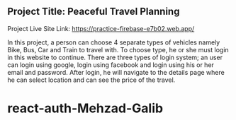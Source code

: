 ## Project Title: Peaceful Travel Planning

Project Live Site Link: https://practice-firebase-e7b02.web.app/ 

In this project, a person can choose 4 separate types of vehicles namely Bike, Bus, Car and Train to travel with. To choose type, he or she must login in this website to continue. There are three types of login system; an user can login using google, login using facebook and login using his or her email and password. After login, he will navigate to the details page where he can select location and can see the price of the travel.

# react-auth-Mehzad-Galib
